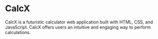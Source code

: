 # CalcX
CalcX is a futuristic calculator web application built with HTML, CSS, and JavaScript. CalcX offers users an intuitive and engaging way to perform calculations.




